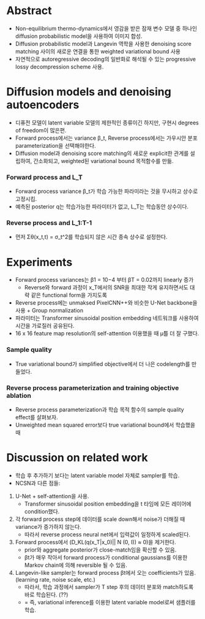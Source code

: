 # Abstract
- Non-equilibrium thermo-dynamics에서 영감을 받은 잠재 변수 모델 중 하나인 diffusion probabilistic model을 사용하여 이미지 합성.
- Diffusion probabilistic model과 Langevin 역학을 사용한 denoising score matching 사이의 새로운 연결을 통한 weighted variational bound 사용
- 자연적으로 autoregressive decoding의 일반화로 해석될 수 있는 progressive lossy decompression scheme 사용.

# Diffusion models and denoising autoencoders
- 디퓨전 모델이 latent variable 모델의 제한적인 종류이긴 하지만, 구현시 degrees of freedom이 많은편.
- Forward process에서는 variance β_t, Reverse process에서는 가우시안 분포 parameterization을 선택해야한다.
- Diffusion model과 denoising score matching의 새로운 explicit한 관계를 설립하여, 간소화되고, weighted된 variational bound 목적함수를 만듦.
### Forward process and L_T
- Forward process variance β_t가 학습 가능한 파라미라는 것을 무시하고 상수로 고정시킴.
- 예측된 posterior q는 학습가능한 파라미터가 없고, L_T는 학습동안 상수이다.
### Reverse process and L_1:T-1
- 먼저 Σθ(x_t,t) = σ_t^2를 학습되지 않은 시간 종속 상수로 설정한다.                                                                                                                                                             

# Experiments
- Forward process variances는 β1 = 10−4 부터 βT = 0.02까지 linearly 증가
    - Reverse와 forward 과정이 x_T에서의 SNR을 최대한 작게 유지하면서도 대략 같은 functional form을 가지도록
- Reverse process에는 unmaksed PixelCNN++와 비슷한 U-Net backbone을 사용 + Group normalization
- 파라미터는 Transformer sinusoidal position embedding 네트워크를 사용하여 시간을 가로질러 공유된다.
- 16 x 16 feature map resolution의 self-attention 이용했을 때 µ̃를 더 잘 구했다.

### Sample quality
- True variational bound가 simplified objective에서 더 나은 codelength를 만들었다.
### Reverse process parameterization and training objective ablation
- Reverse process parameterization과 학습 목적 함수의 sample quality effect를 살펴보자.
- Unweighted mean squared error보다 true variational bound에서 학습했을 때 


# Discussion on related work
- 학습 후 추가하기 보다는 latent variable model 자체로 sampler를 학습. 
- NCSN과 다른 점들:
1. U-Net + self-attention을 사용.
    - Transformer sinusoidal position embedding을 t 타임에 모든 레이어에 condition했다. 
2. 각 forward process step에 데이터를 scale down해서 noise가 더해질 때 variance가 증가하지 않는다.
    - 따라서 reverse process neural net에서 입력값이 일정하게 scaled된다.
3. Forward process에서 (D_KL(q(x_T|x_0)|| N (0, I)) ≈ 0)을 제거한다.
    - prior와 aggregate posterior가 close-match임을 확신할 수 있음.
    - βt가 매우 작아서 forward process가 conditional gaussians를 이용한 Markov chain에 의해 reversible 될 수 있음.
4. Langevin-like sampler는 forward process βt에서 오는 coefficients가 있음. (learning rate, noise scale, etc.)
    - 따라서, 학습 과정에서 sampler가 T step 후의 데이터 분포와 match하도록 바로 학습된다. (??)
    - = 즉, variational inference를 이용한 latent variable model로써 샘플러를 학습.
